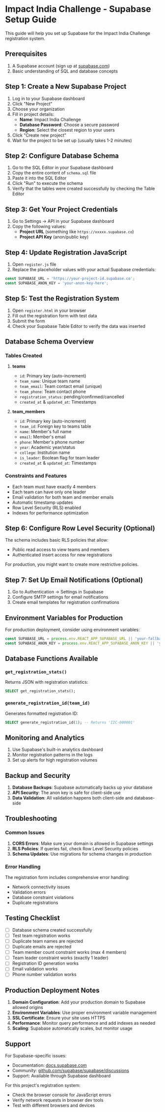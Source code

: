# Impact India Challenge - Supabase Setup Guide

This guide will help you set up Supabase for the Impact India Challenge registration system.

## Prerequisites

1. A Supabase account (sign up at [supabase.com](https://supabase.com))
2. Basic understanding of SQL and database concepts

## Step 1: Create a New Supabase Project

1. Log in to your Supabase dashboard
2. Click "New Project"
3. Choose your organization
4. Fill in project details:
   - **Name**: Impact India Challenge
   - **Database Password**: Choose a secure password
   - **Region**: Select the closest region to your users
5. Click "Create new project"
6. Wait for the project to be set up (usually takes 1-2 minutes)

## Step 2: Configure Database Schema

1. Go to the SQL Editor in your Supabase dashboard
2. Copy the entire content of `schema.sql` file
3. Paste it into the SQL Editor
4. Click "Run" to execute the schema
5. Verify that the tables were created successfully by checking the Table Editor

## Step 3: Get Your Project Credentials

1. Go to Settings → API in your Supabase dashboard
2. Copy the following values:
   - **Project URL** (something like `https://xxxxx.supabase.co`)
   - **Project API Key** (anon/public key)

## Step 4: Update Registration JavaScript

1. Open `register.js` file
2. Replace the placeholder values with your actual Supabase credentials:

```javascript
const SUPABASE_URL = 'https://your-project-id.supabase.co';
const SUPABASE_ANON_KEY = 'your-anon-key-here';
```

## Step 5: Test the Registration System

1. Open `register.html` in your browser
2. Fill out the registration form with test data
3. Submit the form
4. Check your Supabase Table Editor to verify the data was inserted

## Database Schema Overview

### Tables Created

1. **teams**
   - `id`: Primary key (auto-increment)
   - `team_name`: Unique team name
   - `team_email`: Team contact email (unique)
   - `team_phone`: Team contact phone
   - `registration_status`: pending/confirmed/cancelled
   - `created_at` & `updated_at`: Timestamps

2. **team_members**
   - `id`: Primary key (auto-increment)
   - `team_id`: Foreign key to teams table
   - `name`: Member's full name
   - `email`: Member's email
   - `phone`: Member's phone number
   - `year`: Academic year/status
   - `college`: Institution name
   - `is_leader`: Boolean flag for team leader
   - `created_at` & `updated_at`: Timestamps

### Constraints and Features

- Each team must have exactly 4 members
- Each team can have only one leader
- Email validation for both team and member emails
- Automatic timestamp updates
- Row Level Security (RLS) enabled
- Indexes for performance optimization

## Step 6: Configure Row Level Security (Optional)

The schema includes basic RLS policies that allow:
- Public read access to view teams and members
- Authenticated insert access for new registrations

For production, you might want to create more restrictive policies.

## Step 7: Set Up Email Notifications (Optional)

1. Go to Authentication → Settings in Supabase
2. Configure SMTP settings for email notifications
3. Create email templates for registration confirmations

## Environment Variables for Production

For production deployment, consider using environment variables:

```javascript
const SUPABASE_URL = process.env.REACT_APP_SUPABASE_URL || 'your-fallback-url';
const SUPABASE_ANON_KEY = process.env.REACT_APP_SUPABASE_ANON_KEY || 'your-fallback-key';
```

## Database Functions Available

### `get_registration_stats()`
Returns JSON with registration statistics:
```sql
SELECT get_registration_stats();
```

### `generate_registration_id(team_id)`
Generates formatted registration ID:
```sql
SELECT generate_registration_id(1); -- Returns 'IIC-000001'
```

## Monitoring and Analytics

1. Use Supabase's built-in analytics dashboard
2. Monitor registration patterns in the logs
3. Set up alerts for high registration volumes

## Backup and Security

1. **Database Backups**: Supabase automatically backs up your database
2. **API Security**: The anon key is safe for client-side use
3. **Data Validation**: All validation happens both client-side and database-side

## Troubleshooting

### Common Issues

1. **CORS Errors**: Make sure your domain is allowed in Supabase settings
2. **RLS Policies**: If queries fail, check Row Level Security policies
3. **Schema Updates**: Use migrations for schema changes in production

### Error Handling

The registration form includes comprehensive error handling:
- Network connectivity issues
- Validation errors
- Database constraint violations
- Duplicate registrations

## Testing Checklist

- [ ] Database schema created successfully
- [ ] Test team registration works
- [ ] Duplicate team names are rejected
- [ ] Duplicate emails are rejected
- [ ] Team member count constraint works (max 4 members)
- [ ] Team leader constraint works (exactly 1 leader)
- [ ] Registration ID generation works
- [ ] Email validation works
- [ ] Phone number validation works

## Production Deployment Notes

1. **Domain Configuration**: Add your production domain to Supabase allowed origins
2. **Environment Variables**: Use proper environment variable management
3. **SSL Certificate**: Ensure your site uses HTTPS
4. **Performance**: Monitor query performance and add indexes as needed
5. **Scaling**: Supabase automatically scales, but monitor usage

## Support

For Supabase-specific issues:
- Documentation: [docs.supabase.com](https://docs.supabase.com)
- Community: [github.com/supabase/supabase/discussions](https://github.com/supabase/supabase/discussions)
- Support: Available through Supabase dashboard

For this project's registration system:
- Check the browser console for JavaScript errors
- Verify network requests in browser dev tools
- Test with different browsers and devices
